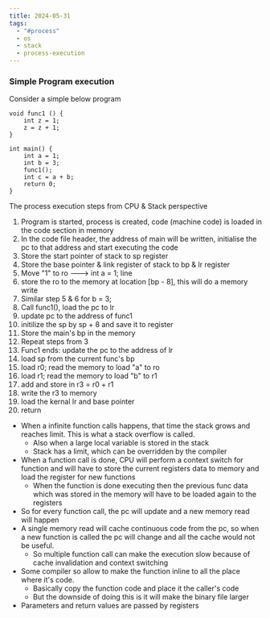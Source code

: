 ```yaml
---
title: 2024-05-31
tags:
  - "#process"
  - os
  - stack
  - process-execution
---
```


### Simple Program execution

Consider a simple below program

```
void func1 () {
	int z = 1;
	z = z + 1;
}

int main() {
	int a = 1;
	int b = 3;
	func1();
	int c = a + b;
	return 0;
}

```

The process execution steps from CPU & Stack perspective

1. Program is started, process is created, code (machine code) is loaded in the code section in memory
2. In the code file header, the address of main will be written, initialise the pc to that address and start executing the code
3. Store the start pointer of stack to sp register
4. Store the base pointer & link register of stack to bp & lr register
5. Move "1" to ro ---> int a = 1; line
6. store the ro to the memory at location [bp - 8], this will do a memory write
7. Similar step 5 & 6 for b = 3;
8. Call func1(), load the pc to lr
9. update pc to the address of func1
10. initilize the sp by sp + 8 and save it to register
11. Store the main's bp in the memory
12. Repeat steps from 3
13. Func1 ends: update the pc to the address of lr
14. load sp from the current func's bp
15. load r0; read the memory to load "a" to ro
16. load r1; read the memory to load "b" to r1
17. add and store in r3 = r0 + r1
18. write the r3 to memory
19. load the kernal lr and base pointer
20. return

- When a infinite function calls happens, that time the stack grows and reaches limit. This is what a stack overflow is called.
  - Also when a large local variable is stored in the stack
  - Stack has a limit, which can be overridden by the compiler
- When a function call is done, CPU will perform a context switch for function and will have to store the current registers data to memory and load the register for new functions
  - When the function is done executing then the previous func data which was stored in the memory will have to be loaded again to the registers
- So for every function call, the pc will update and a new memory read will happen
- A single memory read will cache continuous code from the pc, so when a new function is called the pc will change and all the cache would not be useful.
  - So multiple function call can make the execution slow because of cache invalidation and context switching
- Some compiler so allow to make the function inline to all the place where it's code.
  - Basically copy the function code and place it the caller's code
  - But the downside of doing this is it will make the binary file larger
- Parameters and return values are passed by registers
